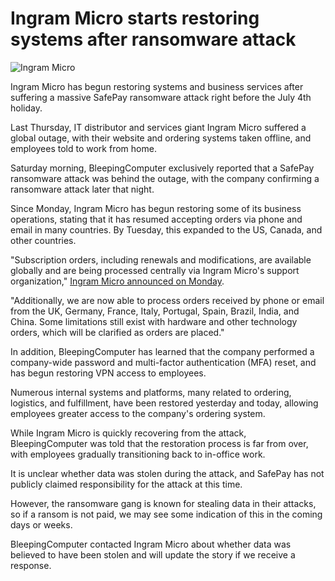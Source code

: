 # Ingram Micro starts restoring systems after ransomware attack

![Ingram Micro](https://www.bleepstatic.com/content/hl-images/2025/07/04/ingram-micro-hq.jpg)

Ingram Micro has begun restoring systems and business services after suffering a massive SafePay ransomware attack right before the July 4th holiday.

Last Thursday, IT distributor and services giant Ingram Micro suffered a global outage, with their website and ordering systems taken offline, and employees told to work from home.

Saturday morning, BleepingComputer exclusively reported that a SafePay ransomware attack was behind the outage, with the company confirming a ransomware attack later that night.

Since Monday, Ingram Micro has begun restoring some of its business operations, stating that it has resumed accepting orders via phone and email in many countries. By Tuesday, this expanded to the US, Canada, and other countries.

"Subscription orders, including renewals and modifications, are available globally and are being processed centrally via Ingram Micro's support organization," [Ingram Micro announced on Monday](https://www.ingrammicro.com/en-us/information).

"Additionally, we are now able to process orders received by phone or email from the UK, Germany, France, Italy, Portugal, Spain, Brazil, India, and China. Some limitations still exist with hardware and other technology orders, which will be clarified as orders are placed."

In addition, BleepingComputer has learned that the company performed a company-wide password and multi-factor authentication (MFA) reset, and has begun restoring VPN access to employees.

Numerous internal systems and platforms, many related to ordering, logistics, and fulfillment, have been restored yesterday and today, allowing employees greater access to the company's ordering system.

While Ingram Micro is quickly recovering from the attack, BleepingComputer was told that the restoration process is far from over, with employees gradually transitioning back to in-office work.

It is unclear whether data was stolen during the attack, and SafePay has not publicly claimed responsibility for the attack at this time.

However, the ransomware gang is known for stealing data in their attacks, so if a ransom is not paid, we may see some indication of this in the coming days or weeks.

BleepingComputer contacted Ingram Micro about whether data was believed to have been stolen and will update the story if we receive a response.